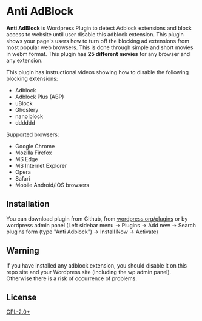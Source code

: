 # Anti AdBlock

**Anti AdBlock** is Wordpress Plugin to detect Adblock extensions and block access to website until user disable this adblock extension.
This plugin shows your page's users how to turn off the blocking ad extensions from most popular web browsers. This is done through simple and short movies in webm format. This plugin has **25 different movies** for any browser and any extension.

This plugin has instructional videos showing how to disable the following blocking extensions:
 - Adblock
 - Adblock Plus (ABP)
 - uBlock
 - Ghostery
 - nano block
 - dddddd

Supported browsers:
  - Google Chrome
  - Mozilla Firefox
  - MS Edge
  - MS Internet Explorer
  - Opera
  - Safari
  - Mobile Android/IOS browsers

## Installation
You can download plugin from Github, from [wordpress.org/plugins](https://wordpress.org/plugins/) or by wordpress admin panel (Left sidebar menu -> Plugins -> Add new -> Search plugins form (type "Anti Adblock") -> Install Now -> Activate)


## Warning
If you have installed any adblock extension, you should disable it on this repo site and your Wordpress site (including the wp admin panel). Otherwise there is a risk of occurrence of problems.


## License
[GPL-2.0+](http://www.gnu.org/licenses/gpl-2.0.txt)